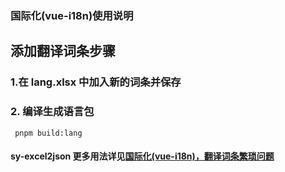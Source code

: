 ### 国际化(vue-i18n)使用说明

## 添加翻译词条步骤

### 1.在 lang.xlsx 中加入新的词条并保存

### 2. 编译生成语言包

```base
 pnpm build:lang
```

#### sy-excel2json 更多用法详见[国际化(vue-i18n)，翻译词条繁琐问题](https://blog.csdn.net/weixin_42386379/article/details/132729842?spm=1001.2014.3001.5501)
